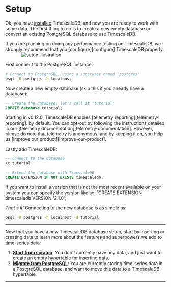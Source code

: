 # Setup

Ok, you have [installed] TimescaleDB, and now you are ready to work with some
data.  The first thing to do is to create a new empty database or convert an
existing PostgreSQL database to use TimescaleDB.

<highlight type="tip">
If you are planning on doing any performance testing on TimescaleDB, we
strongly recommend that you [configure][configure] TimescaleDB properly.
</highlight>

<img class="main-content__illustration" style="margin: 0 5% 0 10%;" src="https://assets.iobeam.com/images/docs/illustration-setup.svg" alt="setup illustration"/>

First connect to the PostgreSQL instance:

```bash
# Connect to PostgreSQL, using a superuser named 'postgres'
psql -U postgres -h localhost
```

Now create a new empty database (skip this if you already have a database):

```sql
-- Create the database, let's call it 'tutorial'
CREATE database tutorial;
```

<highlight type="warning">
Starting in v0.12.0, TimescaleDB enables [telemetry reporting][telemetry-reporting].
by default. You can opt-out by following the instructions detailed
in our [telemetry documentation][telemetry-documentation]. However, please do note that telemetry is
anonymous, and by keeping it on, you help us [improve our product][improve-our-product].
</highlight>

Lastly add TimescaleDB:

```sql
-- Connect to the database
\c tutorial

-- Extend the database with TimescaleDB
CREATE EXTENSION IF NOT EXISTS timescaledb;
```

<highlight type="tip">
If you want to install a version that is not the most
recent available on your system you can specify the version like so:
`CREATE EXTENSION timescaledb VERSION '2.1.0';`
</highlight>

_That's it!_  Connecting to the new database is as simple as:

```bash
psql -U postgres -h localhost -d tutorial
```

---

Now that you have a new TimescaleDB database setup, start by inserting or
creating data to learn more about the features and superpowers we add to time-series
data:

1. **[Start from scratch][start-scratch]**: You don't currently have
any data, and just want to create an empty hypertable for inserting
data.
1. **[Migrate from PostgreSQL][migrate-postgres]**: You are currently
storing time-series data in a PostgreSQL database, and want to move this data
to a TimescaleDB hypertable.

---

[installed]: /how-to-guides/install-timescaledb/
[configure]: /how-to-guides/configuration/
[telemetry-reporting]: /api/latest/administration/get_telemetry_report/
[telemetry-documentation]: /how-to-guides/configuration/telemetry/
[improve-our-product]: https://www.timescale.com/blog/why-introduced-telemetry-in-timescaledb-2ed11014d95d/
[start-scratch]: /how-to-guides/hypertables/create/
[migrate-postgres]: /how-to-guides/migrate-data/
